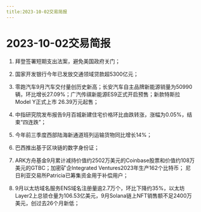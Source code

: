 ```yaml
---
title:2023-10-02交易简报
---
```

# 2023-10-02交易简报
1. 拜登签署短期支出法案，避免美国政府关门；

2. 国家开发银行今年已发放交通领域贷款超5300亿元；

3. 零跑汽车9月汽车交付量创历史新高；长安汽车自主品牌新能源销量为50990辆，环比增长27.09%；广汽传祺新能源ES9正式开启预售；新款特斯拉Model Y正式上市 26.39万元起售；

4. 中指研究院发布报告9月百城新建住宅价格环比由跌转涨，涨幅为0.05%，结束“四连跌”；

5. 今年前三季度西部陆海新通道班列运输货物同比增长14%；

6. 巴西推出基于区块链的数字身份证；

7. ARK方舟基金9月累计减持价值约2502万美元的Coinbase股票和价值约108万美元的GTBC；加密矿企Integrated Ventures2023年生产162个比特币；
尼日利亚交易所Patricia已筹集资金用于补偿用户；

8. 9月以太坊域名服务ENS域名注册量逾2.7万个，环比下降约35%，以太坊Layer2上总锁仓量为106.53亿美元，9月Solana链上NFT销售额不足2400万美元，创过去26个月新低；